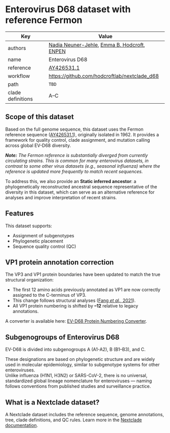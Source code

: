 # Enterovirus D68 dataset with reference Fermon

| Key                  | Value                                                                 |
|----------------------|-----------------------------------------------------------------------|
| authors              | [Nadia Neuner-Jehle](https://www.swisstph.ch/en/staff/profile/people/nadia-neuner-jehle), [Emma B. Hodcroft](http://emmahodcroft.com/), [ENPEN](https://escv.eu/european-non-polio-enterovirus-network-enpen/)                                                 |
| name                 | Enterovirus D68                                                       |
| reference            | [AY426531.1](https://www.ncbi.nlm.nih.gov/nuccore/AY426531.1)         |
| workflow             | https://github.com/hodcroftlab/nextclade_d68                          |
| path                 | `TBD`                                                                 |
| clade definitions    |  A–C                                                                  |

## Scope of this dataset

Based on the full genome sequence, this dataset uses the Fermon reference sequence ([AY426531.1](https://www.ncbi.nlm.nih.gov/nuccore/AY426531.1)), originally isolated in 1962. It provides a framework for quality control, clade assignment, and mutation calling across global EV-D68 diversity.

***Note:** The Fermon reference is substantially diverged from currently circulating strains. This is common for many enterovirus datasets, in contrast to some other virus datasets (e.g., seasonal influenza) where the reference is updated more frequently to match recent sequences.*

To address this, we also provide an **Static inferred ancestor**: a phylogenetically reconstructed ancestral sequence representative of the diversity in this dataset, which can serve as an alternative reference for analyses and improve interpretation of recent strains.

## Features

This dataset supports:

- Assignment of subgenotypes
- Phylogenetic placement
- Sequence quality control (QC)

## VP1 protein annotation correction  

The VP3 and VP1 protein boundaries have been updated to match the true structural organization:  
- The first 12 amino acids previously annotated as VP1 are now correctly assigned to the C-terminus of VP3.  
- This change follows structural analyses ([Fang *et al.*, 2021](https://doi.org/10.1016/j.meegid.2021.104992)).  
- All VP1 protein numbering is shifted by **–12** relative to legacy annotations.  

A converter is available here: [EV-D68 Protein Numbering Converter](https://hodcroftlab.github.io/evd68-converter/).  

## Subgenogroups of Enterovirus D68

EV-D68 is divided into subgenogroups A (A1-A2), B (B1–B3), and C. 

These designations are based on phylogenetic structure and are widely used in molecular epidemiology, similar to subgenotype systems for other enteroviruses.  
Unlike influenza (H1N1, H3N2) or SARS-CoV-2, there is no universal, standardized global lineage nomenclature for enteroviruses — naming follows conventions from published studies and surveillance practice.

## What is a Nextclade dataset?

A Nextclade dataset includes the reference sequence, genome annotations, tree, clade definitions, and QC rules. Learn more in the [Nextclade documentation](https://docs.nextstrain.org/projects/nextclade/en/stable/user/datasets.html).